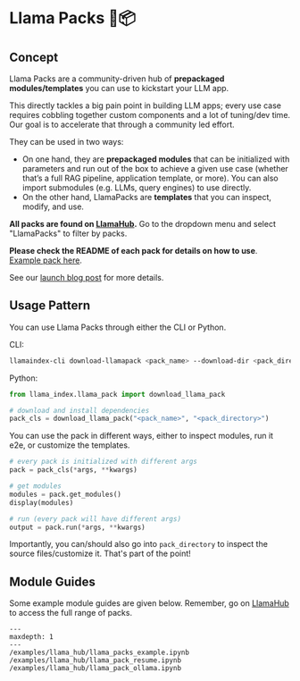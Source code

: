 # Llama Packs 🦙📦

## Concept

Llama Packs are a community-driven hub of **prepackaged modules/templates** you can use to kickstart your LLM app.

This directly tackles a big pain point in building LLM apps; every use case requires cobbling together custom components and a lot of tuning/dev time. Our goal is to accelerate that through a community led effort.

They can be used in two ways:

- On one hand, they are **prepackaged modules** that can be initialized with parameters and run out of the box to achieve a given use case (whether that’s a full RAG pipeline, application template, or more). You can also import submodules (e.g. LLMs, query engines) to use directly.
- On the other hand, LlamaPacks are **templates** that you can inspect, modify, and use.

**All packs are found on [LlamaHub](https://llamahub.ai/).** Go to the dropdown menu and select "LlamaPacks" to filter by packs.

**Please check the README of each pack for details on how to use**. [Example pack here](https://llamahub.ai/l/llama_packs-voyage_query_engine).

See our [launch blog post](https://blog.llamaindex.ai/introducing-llama-packs-e14f453b913a) for more details.

## Usage Pattern

You can use Llama Packs through either the CLI or Python.

CLI:

```bash
llamaindex-cli download-llamapack <pack_name> --download-dir <pack_directory>
```

Python:

```python
from llama_index.llama_pack import download_llama_pack

# download and install dependencies
pack_cls = download_llama_pack("<pack_name>", "<pack_directory>")
```

You can use the pack in different ways, either to inspect modules, run it e2e, or customize the templates.

```python
# every pack is initialized with different args
pack = pack_cls(*args, **kwargs)

# get modules
modules = pack.get_modules()
display(modules)

# run (every pack will have different args)
output = pack.run(*args, **kwargs)
```

Importantly, you can/should also go into `pack_directory` to inspect the source files/customize it. That's part of the point!

## Module Guides

Some example module guides are given below. Remember, go on [LlamaHub](https://llamahub.ai) to access the full range of packs.

```{toctree}
---
maxdepth: 1
---
/examples/llama_hub/llama_packs_example.ipynb
/examples/llama_hub/llama_pack_resume.ipynb
/examples/llama_hub/llama_pack_ollama.ipynb
```
